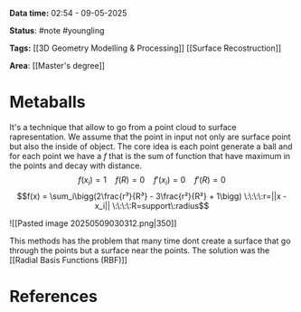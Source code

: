**Data time:** 02:54 - 09-05-2025

**Status**: #note #youngling 

**Tags:** [[3D Geometry Modelling & Processing]] [[Surface Recostruction]]

**Area**: [[Master's degree]]
# Metaballs

It's a technique that allow to go from a point cloud to surface rapresentation. We assume that the point in input not only are surface point but also the inside of object. The core idea is each point generate a ball and for each point we have a $f$ that is the sum of function that have maximum in the points and decay with distance.
$$f(x_i) = 1 \:\:\:\:f(R) = 0  \:\:\:\:f'(x_i) = 0 \:\:\:\:f'(R)= 0$$
$$f(x) = \sum_i\bigg(2\frac{r³}{R³} - 3\frac{r²}{R²} + 1\bigg) \:\:\:\:r=||x - x_i|| \:\:\:\:R=support\:radius$$

![[Pasted image 20250509030312.png|350]]

This methods has the problem that many time dont create a surface that go through the points but a surface near the points. The solution was the [[Radial Basis Functions (RBF)]]
# References